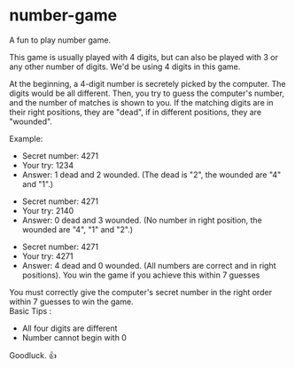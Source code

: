 # number-game
A fun to play number game. 

This game is usually played with 4 digits, but can also be played with 3 or any other number of digits. We'd be using 4 digits in this game.

At the beginning, a 4-digit number is secretely picked by the computer. The digits would be all different. Then, you try to guess the computer's number, and the number of matches is shown to you. 
If the matching digits are in their right positions, they are "dead", if in different positions, they are "wounded". 

Example:
			<ul>
				<li>Secret number: 4271</li>
				<li>Your try: 1234</li>
				<li>Answer: 1 dead and 2 wounded. (The dead is "2", the wounded are "4" and "1".) </li>
			</ul>
      <ul>
				<li>Secret number: 4271</li>
				<li>Your try: 2140</li>
				<li>Answer: 0 dead and 3 wounded. (No number in right position, the wounded are "4", "1" and "2".) </li>
			</ul>
      <ul>
				<li>Secret number: 4271</li>
				<li>Your try: 4271</li>
				<li>Answer: 4 dead and 0 wounded. (All numbers are correct and in right positions).
        You win the game if you achieve this within 7 guesses</li>
			</ul>
			You must correctly give the computer's secret number in the right order within 7 guesses to win the game. <br>
			Basic Tips :
			<ul>
				<li>All four digits are different</li>
				<li>Number cannot begin with 0</li>
			</ul>
			Goodluck. :thumbsup:
